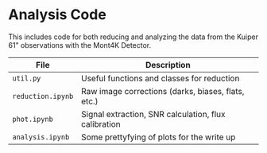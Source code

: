 # Analysis Code

This includes code for both reducing and analyzing the data from the Kuiper 61" observations with the Mont4K Detector.

| File | Description |
|------|-------------|
|`util.py`| Useful functions and classes for reduction |
| `reduction.ipynb` | Raw image corrections (darks, biases, flats, etc.) |
| `phot.ipynb` | Signal extraction, SNR calculation, flux calibration |
| `analysis.ipynb` | Some prettyfying of plots for the write up |
